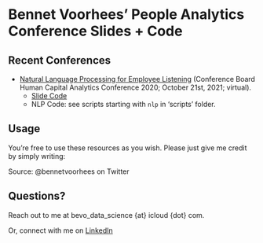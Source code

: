 Bennet Voorhees’ People Analytics Conference Slides + Code
================

## Recent Conferences

  - [Natural Language Processing for Employee
    Listening](https://rpubs.com/bvoorhees/nlp4el) (Conference Board
    Human Capital Analytics Conference 2020; October 21st, 2021;
    virtual).
      - [Slide Code](nlp_for_employee_listening.html)
      - NLP Code: see scripts starting with `nlp` in ‘scripts’ folder.

## Usage

You’re free to use these resources as you wish. Please just give me
credit by simply writing:

Source: @bennetvoorhees on Twitter

## Questions?

Reach out to me at bevo\_data\_science {at} icloud {dot} com. 

Or, connect with me on [LinkedIn](http://www.linkedin.com/in/bennetvoorhees)
